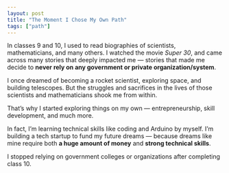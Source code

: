```yaml
---
layout: post
title: "The Moment I Chose My Own Path"
tags: ["path"]
---
```


In classes 9 and 10, I used to read biographies of scientists, mathematicians, and many others. I watched the movie *Super 30*, and came across many stories that deeply impacted me — stories that made me decide to **never rely on any government or private organization/system**.

I once dreamed of becoming a rocket scientist, exploring space, and building telescopes. But the struggles and sacrifices in the lives of those scientists and mathematicians shook me from within.

That’s why I started exploring things on my own — entrepreneurship, skill development, and much more.

In fact, I’m learning technical skills like coding and Arduino by myself.
I’m building a tech startup to fund my future dreams —
because dreams like mine require both **a huge amount of money** and **strong technical skills**.

I stopped relying on government colleges or organizations after completing class 10.
